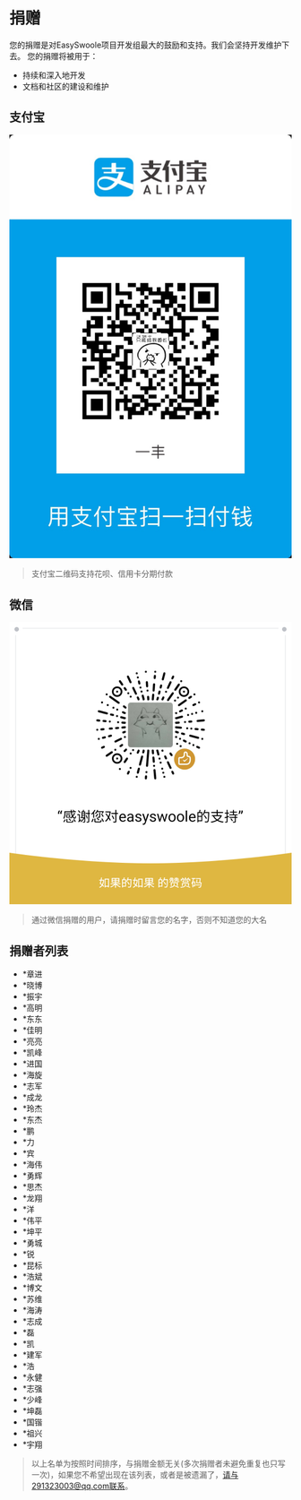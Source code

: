 # 捐赠
您的捐赠是对EasySwoole项目开发组最大的鼓励和支持。我们会坚持开发维护下去。 您的捐赠将被用于：

  - 持续和深入地开发
  - 文档和社区的建设和维护
## 支付宝
![捐赠](../Resource/donate.png)
> 支付宝二维码支持花呗、信用卡分期付款

## 微信
![捐赠](../Resource/wx_donate.png)

> 通过微信捐赠的用户，请捐赠时留言您的名字，否则不知道您的大名

## 捐赠者列表
- *章进
- *晓博
- *振宇
- *高明
- *东东
- *佳明
- *亮亮
- *凯峰
- *进国
- *海旋
- *志军
- *成龙
- *玲杰
- *东杰
- *鹏
- *力
- *宾
- *海伟
- *勇辉
- *思杰
- *龙翔
- *洋
- *伟平
- *坤平
- *勇城
- *锐
- *昆标
- *浩斌
- *博文
- *苏维
- *海涛
- *志成
- *磊
- *凯
- *建军
- *浩
- *永健
- *志强
- *少峰
- *坤磊
- *国锴
- *祖兴
- *宇翔


> 以上名单为按照时间排序，与捐赠金额无关(多次捐赠者未避免重复也只写一次)，如果您不希望出现在该列表，或者是被遗漏了，请与291323003@qq.com联系。
